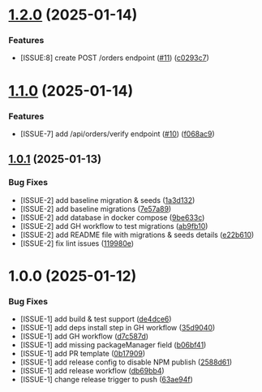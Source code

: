 # [1.2.0](https://github.com/abhinavmsra/oms-engine/compare/v1.1.0...v1.2.0) (2025-01-14)


### Features

* [ISSUE:8] create POST /orders endpoint ([#11](https://github.com/abhinavmsra/oms-engine/issues/11)) ([c0293c7](https://github.com/abhinavmsra/oms-engine/commit/c0293c7dc94f26f7f7cb48d630b2d5f242cf5d8d))

# [1.1.0](https://github.com/abhinavmsra/oms-engine/compare/v1.0.1...v1.1.0) (2025-01-14)


### Features

* [ISSUE-7] add /api/orders/verify endpoint ([#10](https://github.com/abhinavmsra/oms-engine/issues/10)) ([f068ac9](https://github.com/abhinavmsra/oms-engine/commit/f068ac97fbbd27ffa372b4b401a288fd142e3afa))

## [1.0.1](https://github.com/abhinavmsra/oms-engine/compare/v1.0.0...v1.0.1) (2025-01-13)


### Bug Fixes

* [ISSUE-2] add baseline migration & seeds ([1a3d132](https://github.com/abhinavmsra/oms-engine/commit/1a3d13213c5098cf004a38612cfb4627cd67522c))
* [ISSUE-2] add baseline migrations ([7e57a89](https://github.com/abhinavmsra/oms-engine/commit/7e57a893b56c29bde81c342eec24b0f11cd43dc2))
* [ISSUE-2] add database in docker compose ([9be633c](https://github.com/abhinavmsra/oms-engine/commit/9be633c2b7da1befae423577d7d6a8268bccb444))
* [ISSUE-2] add GH workflow to test migrations ([ab9fb10](https://github.com/abhinavmsra/oms-engine/commit/ab9fb10921242ef772c276c8da816df28faf4900))
* [ISSUE-2] add README file with migrations & seeds details ([e22b610](https://github.com/abhinavmsra/oms-engine/commit/e22b610a6a43dd1ed8c62ec3cf82f4750ff0a2d2))
* [ISSUE-2] fix lint issues ([119980e](https://github.com/abhinavmsra/oms-engine/commit/119980e74048494f892253fafc7bf6a7be55e5b5))

# 1.0.0 (2025-01-12)


### Bug Fixes

* [ISSUE-1] add build & test support ([de4dce6](https://github.com/abhinavmsra/oms-engine/commit/de4dce66556c6acdb9610e9b44b24c2fa520e7e5))
* [ISSUE-1] add deps install step in GH workflow ([35d9040](https://github.com/abhinavmsra/oms-engine/commit/35d9040f6acca4bebf2282527a4f7814528d94e2))
* [ISSUE-1] add GH workflow ([d7c587d](https://github.com/abhinavmsra/oms-engine/commit/d7c587d33fbdfc5fbfa0a6cc5be9ee0b9f91b6bc))
* [ISSUE-1] add missing packageManager field ([b06bf41](https://github.com/abhinavmsra/oms-engine/commit/b06bf41aa2a3a0b69d0db392c5e05914910be34d))
* [ISSUE-1] add PR template ([0b17909](https://github.com/abhinavmsra/oms-engine/commit/0b17909e38b6a6e589e21dae3d507d0653d6b892))
* [ISSUE-1] add release config to disable NPM publish ([2588d61](https://github.com/abhinavmsra/oms-engine/commit/2588d618ef40ad903d6b73943757fd07f9563989))
* [ISSUE-1] add release workflow ([db69bb4](https://github.com/abhinavmsra/oms-engine/commit/db69bb4fb827e1132a3b30f5ce04c3c93de6bf37))
* [ISSUE-1] change release trigger to push ([63ae94f](https://github.com/abhinavmsra/oms-engine/commit/63ae94fcd0a5ba0c4ae02ac2ef1fd4decc4ed05b))

